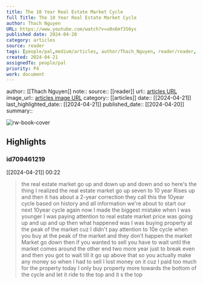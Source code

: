 ```yaml
---
title: The 10 Year Real Estate Market Cycle
full Title: The 10 Year Real Estate Market Cycle
author: Thach Nguyen
URL: https://www.youtube.com/watch?v=u0x6mf3S6ys
published date: 2024-04-20
category: articles
source: reader
tags: [people/pal,medium/articles, author/Thach_Nguyen, reader/reader, date/2024-04-21, area/reader]
created: 2024-04-21
assignedTo: people/pal
priority: P4
work: document
---
```

author:: [[Thach Nguyen]]
note:: 
source:: [[reader]]
url:: [articles URL](https://www.youtube.com/watch?v=u0x6mf3S6ys)
image_url:: [articles image URL](https://i.ytimg.com/vi/u0x6mf3S6ys/maxres2.jpg?sqp=-oaymwEoCIAKENAF8quKqQMcGADwAQH4Ac4FgAKACooCDAgAEAEYZSBlKGUwDw==&rs=AOn4CLB9D063Ts_gKpmIuVWdwnnlXlZ1Vg)
category:: [[articles]]
date:: [[2024-04-21]]
last_highlighted_date:: [[2024-04-21]]
published_date:: [[2024-04-20]]
summary:: 


![rw-book-cover](https://i.ytimg.com/vi/u0x6mf3S6ys/maxres2.jpg?sqp=-oaymwEoCIAKENAF8quKqQMcGADwAQH4Ac4FgAKACooCDAgAEAEYZSBlKGUwDw==&rs=AOn4CLB9D063Ts_gKpmIuVWdwnnlXlZ1Vg)

## Highlights
### id709461219
[[2024-04-21]] 00:22
> the real estate market go up and down up and down and so here's the thing I realized the real estate market go up seven to 10 year Rises up and then it has about a 2-year correction they call this the 10year cycle based on history and all information we're about to start our next 10year cycle again now I made the biggest mistake when I was younger I was paying attention to real estate market price was going up and up and up then what happened was I was buying property at the peak of the market cuz I didn't pay attention to 10e cycle when you buy at the peak of the market and they don't happen the market Market go
> down then if you wanted to sell you have to wait until the market comes around the other end two more year just to break even and then you got to wait till it go up above that so you actually make any money so when I had to sell I lost money on it cuz I paid too much for the property today I only buy property more towards the bottom of the cycle and let it ride to the top and it s the top


